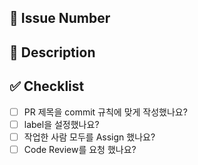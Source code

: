 ## 🔗 Issue Number

## 📄 Description

## ✅ Checklist

- [ ] PR 제목을 commit 규칙에 맞게 작성했나요?
- [ ] label을 설정했나요?
- [ ] 작업한 사람 모두를 Assign 했나요?
- [ ] Code Review를 요청 했나요?
